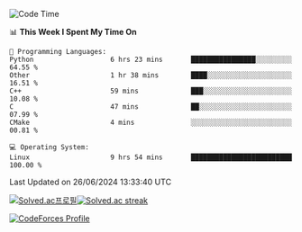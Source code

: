 
<!--START_SECTION:waka-->
![Code Time](http://img.shields.io/badge/Code%20Time-3%2C538%20hrs%2041%20mins-blue)

📊 **This Week I Spent My Time On** 

```text
💬 Programming Languages: 
Python                   6 hrs 23 mins       ████████████████░░░░░░░░░   64.55 % 
Other                    1 hr 38 mins        ████░░░░░░░░░░░░░░░░░░░░░   16.51 % 
C++                      59 mins             ███░░░░░░░░░░░░░░░░░░░░░░   10.08 % 
C                        47 mins             ██░░░░░░░░░░░░░░░░░░░░░░░   07.99 % 
CMake                    4 mins              ░░░░░░░░░░░░░░░░░░░░░░░░░   00.81 % 

💻 Operating System: 
Linux                    9 hrs 54 mins       █████████████████████████   100.00 % 
```


 Last Updated on 26/06/2024 13:33:40 UTC
<!--END_SECTION:waka-->


[![Solved.ac프로필](http://mazassumnida.wtf/api/generate_badge?boj=hckim96)](https://solved.ac/hckim96)[![Solved.ac streak](http://mazandi.herokuapp.com/api?handle=hckim96&theme=dark)](https://solved.ac/hckim96)


[![CodeForces Profile](https://cf.leed.at?id=hckim96)](https://codeforces.com/profile/hckim96)

